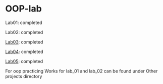 # OOP-lab
Lab01: completed

Lab02: completed

[Lab03](https://github.com/HanselGray/OOP-lab/tree/release/Lab003): completed

[Lab04](https://github.com/HanselGray/OOP-lab/edit/release/Lab004/README.md): completed 

[Lab05](https://github.com/HanselGray/OOP-lab/tree/release/Lab005): completed

For oop practicing
Works for lab_01 and lab_02 can be found under Other projects directory
